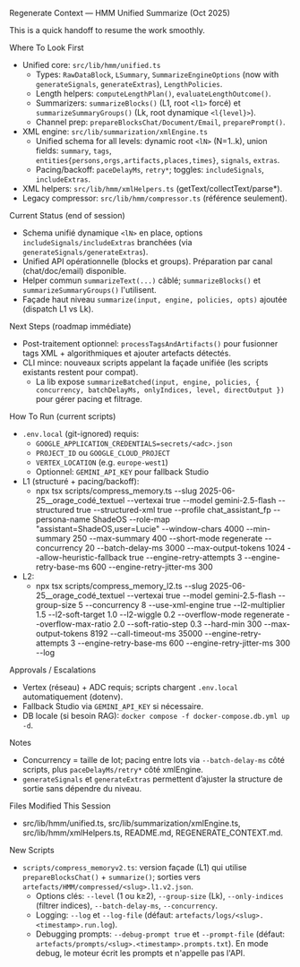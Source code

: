 Regenerate Context — HMM Unified Summarize (Oct 2025)

This is a quick handoff to resume the work smoothly.

Where To Look First
- Unified core: `src/lib/hmm/unified.ts`
  - Types: `RawDataBlock`, `LSummary`, `SummarizeEngineOptions` (now with `generateSignals`, `generateExtras`), `LengthPolicies`.
  - Length helpers: `computeLengthPlan()`, `evaluateLengthOutcome()`.
  - Summarizers: `summarizeBlocks()` (L1, root `<l1>` forcé) et `summarizeSummaryGroups()` (Lk, root dynamique `<l{level}>`).
  - Channel prep: `prepareBlocksChat/Document/Email`, `preparePrompt()`.
- XML engine: `src/lib/summarization/xmlEngine.ts`
  - Unified schema for all levels: dynamic root `<lN>` (N=1..k), union fields: `summary`, `tags`, `entities{persons,orgs,artifacts,places,times}`, `signals`, `extras`.
  - Pacing/backoff: `paceDelayMs`, `retry*`; toggles: `includeSignals`, `includeExtras`.
- XML helpers: `src/lib/hmm/xmlHelpers.ts` (getText/collectText/parse*).
- Legacy compressor: `src/lib/hmm/compressor.ts` (référence seulement).

Current Status (end of session)
- Schema unifié dynamique `<lN>` en place, options `includeSignals/includeExtras` branchées (via `generateSignals/generateExtras`).
- Unified API opérationnelle (blocks et groups). Préparation par canal (chat/doc/email) disponible.
- Helper commun `summarizeText(...)` câblé; `summarizeBlocks()` et `summarizeSummaryGroups()` l'utilisent.
- Façade haut niveau `summarize(input, engine, policies, opts)` ajoutée (dispatch L1 vs Lk).

Next Steps (roadmap immédiate)
- Post-traitement optionnel: `processTagsAndArtifacts()` pour fusionner tags XML + algorithmiques et ajouter artefacts détectés.
- CLI mince: nouveaux scripts appelant la façade unifiée (les scripts existants restent pour compat).
  - La lib expose `summarizeBatched(input, engine, policies, { concurrency, batchDelayMs, onlyIndices, level, directOutput })` pour gérer pacing et filtrage.

How To Run (current scripts)
- `.env.local` (git-ignored) requis:
  - `GOOGLE_APPLICATION_CREDENTIALS=secrets/<adc>.json`
  - `PROJECT_ID` ou `GOOGLE_CLOUD_PROJECT`
  - `VERTEX_LOCATION` (e.g. `europe-west1`)
  - Optionnel: `GEMINI_API_KEY` pour fallback Studio
- L1 (structuré + pacing/backoff):
  - npx tsx scripts/compress_memory.ts --slug 2025-06-25__orage_codé_textuel --vertexai true --model gemini-2.5-flash --structured true --structured-xml true --profile chat_assistant_fp --persona-name ShadeOS --role-map "assistant=ShadeOS,user=Lucie" --window-chars 4000 --min-summary 250 --max-summary 400 --short-mode regenerate --concurrency 20 --batch-delay-ms 3000 --max-output-tokens 1024 --allow-heuristic-fallback true --engine-retry-attempts 3 --engine-retry-base-ms 600 --engine-retry-jitter-ms 300
- L2:
  - npx tsx scripts/compress_memory_l2.ts --slug 2025-06-25__orage_codé_textuel --vertexai true --model gemini-2.5-flash --group-size 5 --concurrency 8 --use-xml-engine true --l2-multiplier 1.5 --l2-soft-target 1.0 --l2-wiggle 0.2 --overflow-mode regenerate --overflow-max-ratio 2.0 --soft-ratio-step 0.3 --hard-min 300 --max-output-tokens 8192 --call-timeout-ms 35000 --engine-retry-attempts 3 --engine-retry-base-ms 600 --engine-retry-jitter-ms 300 --log

Approvals / Escalations
- Vertex (réseau) + ADC requis; scripts chargent `.env.local` automatiquement (dotenv).
- Fallback Studio via `GEMINI_API_KEY` si nécessaire.
- DB locale (si besoin RAG): `docker compose -f docker-compose.db.yml up -d`.

Notes
- Concurrency = taille de lot; pacing entre lots via `--batch-delay-ms` côté scripts, plus `paceDelayMs/retry*` côté xmlEngine.
- `generateSignals` et `generateExtras` permettent d’ajuster la structure de sortie sans dépendre du niveau.

Files Modified This Session
- src/lib/hmm/unified.ts, src/lib/summarization/xmlEngine.ts, src/lib/hmm/xmlHelpers.ts, README.md, REGENERATE_CONTEXT.md.

New Scripts
- `scripts/compress_memoryv2.ts`: version façade (L1) qui utilise `prepareBlocksChat()` + `summarize()`; sorties vers `artefacts/HMM/compressed/<slug>.l1.v2.json`.
  - Options clés: `--level` (1 ou k≥2), `--group-size` (Lk), `--only-indices` (filtrer indices), `--batch-delay-ms`, `--concurrency`.
  - Logging: `--log` et `--log-file` (défaut: `artefacts/logs/<slug>.<timestamp>.run.log`).
  - Debugging prompts: `--debug-prompt true` et `--prompt-file` (défaut: `artefacts/prompts/<slug>.<timestamp>.prompts.txt`). En mode debug, le moteur écrit les prompts et n'appelle pas l'API.
